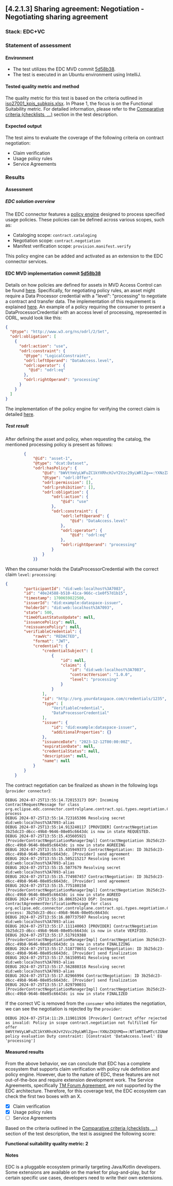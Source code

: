 ## [4.2.1.3] Sharing agreement: Negotiation - Negotiating sharing agreement
### Stack: EDC+VC

### Statement of assessment
#### Environment
- The test utilizes the EDC MVD commit [5d58b38](https://github.com/eclipse-edc/MinimumViableDataspace/commit/5d58b3871983ce00a69a38b3215c6a8cb67d8ced).
- The test is executed in an Ubuntu environment using IntelliJ.
#### Tested quality metric and method
The quality metric for this test is based on the criteria outlined in [iso27001_kpis_subkpis.xlsx](../../../../../design_decisions/background_info/iso27001_kpis_subkpis.xlsx). In Phase 1, the focus is on the Functional Suitability metric. For detailed information, please refer to the [Comparative criteria (checklists, ...)](./test.md#comparative-criteria-checklists-) section in the test description.

#### Expected output
The test aims to evaluate the coverage of the following criteria on contract negotiation:
- Claim verification
- Usage policy rules
- Service Agreements

### Results
#### Assessment
##### EDC solution overview
The EDC connector features a [policy engine](https://github.com/eclipse-edc/Connector/blob/main/docs/developer/policy-engine.md) designed to process specified usage policies. These policies can be defined across various scopes, such as:
- Cataloging scope: `contract.cataloging`
- Negotiation scope: `contract.negotiation`
- Manifest verification scope: `provision.manifest.verify`

This policy engine can be added and activated as an extension to the EDC connector services.

#### EDC MVD implementation commit [5d58b38](https://github.com/eclipse-edc/MinimumViableDataspace/commit/5d58b3871983ce00a69a38b3215c6a8cb67d8ced)
Details on how policies are defined for assets in MVD Access Control can be found [here](https://github.com/eclipse-edc/MinimumViableDataspace?tab=readme-ov-file#33-access-control).
Specifically, for negotiating policy rules, an asset might require a Data Processor credential with a "level": "processing" to negotiate a contract and transfer data.
The implementation of this requirement is explained [here](https://github.com/eclipse-edc/MinimumViableDataspace?tab=readme-ov-file#73-scope-extractor-for-dataprocessor-credentials).
An example of a policy requiring the consumer to present a DataProcessorCredential with an access level of processing, represented in ODRL, would look like this:
```json
{
  "@type": "http://www.w3.org/ns/odrl/2/Set",
  "odrl:obligation": [
    {
      "odrl:action": "use",
      "odrl:constraint": {
        "@type": "LogicalConstraint",
        "odrl:leftOperand": "DataAccess.level",
        "odrl:operator": {
          "@id": "odrl:eq"
        },
        "odrl:rightOperand": "processing"
      }
    }
  ]
}
```
The implementation of the policy engine for verifying the correct claim is detailed [here](https://github.com/eclipse-edc/MinimumViableDataspace?tab=readme-ov-file#742-dataaccesslevel-evaluation-function).

##### Test result
After defining the asset and policy, when requesting the catalog, the mentioned processing policy is present as follows:
```json
        {
            "@id": "asset-1",
            "@type": "dcat:Dataset",
            "odrl:hasPolicy": {
                "@id": "bWVtYmVyLWFuZC1kYXRhcHJvY2Vzc29yLWRlZg==:YXNzZXQtMQ==:NWRiNjQxOTUtNGYyZC00ZWU0LTk0MWQtMWEwMGUyYzU0OTkz",
                "@type": "odrl:Offer",
                "odrl:permission": [],
                "odrl:prohibition": [],
                "odrl:obligation": {
                    "odrl:action": {
                        "@id": "use"
                    },
                    "odrl:constraint": {
                        "odrl:leftOperand": {
                            "@id": "DataAccess.level"
                        },
                        "odrl:operator": {
                            "@id": "odrl:eq"
                        },
                        "odrl:rightOperand": "processing"
                    }
                }
            }}
```
When the consumer holds the DataProcessorCredential with the correct claim `level`: `processing`:
```json
{
        "participantId": "did:web:localhost%3A7083",
        "id": "40e24588-b510-41ca-966c-c1e0f57d1b15",
        "timestamp": 1700659822500,
        "issuerId": "did:example:dataspace-issuer",
        "holderId": "did:web:localhost%3A7093",
        "state": 500,
        "timeOfLastStatusUpdate": null,
        "issuancePolicy": null,
        "reissuancePolicy": null,
        "verifiableCredential": {
            "rawVc": "REDACTED",
            "format": "JWT",
            "credential": {
                "credentialSubject": [
                    {
                        "id": null,
                        "claims": {
                            "id": "did:web:localhost%3A7083",
                            "contractVersion": "1.0.0",
                            "level": "processing"
                        }
                    }
                ],
                "id": "http://org.yourdataspace.com/credentials/1235",
                "type": [
                    "VerifiableCredential",
                    "DataProcessorCredential"
                ],
                "issuer": {
                    "id": "did:example:dataspace-issuer",
                    "additionalProperties": {}
                },
                "issuanceDate": "2023-12-12T00:00:00Z",
                "expirationDate": null,
                "credentialStatus": null,
                "description": null,
                "name": null
            }
        }
    }
```
The contract negotiation can be finalized as shown in the following logs (`provider connector`):
```text
DEBUG 2024-07-25T13:55:14.720153173 DSP: Incoming ContractRequestMessage for class org.eclipse.edc.connector.controlplane.contract.spi.types.negotiation.ContractNegotiation process
DEBUG 2024-07-25T13:55:14.723165306 Resolving secret did:web:localhost%3A7093-alias
DEBUG 2024-07-25T13:55:14.913240117 [PROVIDER] ContractNegotiation 3b25dc23-d6cc-49b8-9646-08e05c6643dc is now in state REQUESTED.
DEBUG 2024-07-25T13:55:15.435605921 [ProviderContractNegotiationManagerImpl] ContractNegotiation 3b25dc23-d6cc-49b8-9646-08e05c6643dc is now in state AGREEING
DEBUG 2024-07-25T13:55:15.435949373 ContractNegotiation: ID 3b25dc23-d6cc-49b8-9646-08e05c6643dc. [Provider] send agreement
DEBUG 2024-07-25T13:55:15.505215217 Resolving secret did:web:localhost%3A7093-alias
DEBUG 2024-07-25T13:55:15.5077679 Resolving secret did:web:localhost%3A7093-alias
DEBUG 2024-07-25T13:55:15.774987457 ContractNegotiation: ID 3b25dc23-d6cc-49b8-9646-08e05c6643dc. [Provider] send agreement
DEBUG 2024-07-25T13:55:15.775180158 [ProviderContractNegotiationManagerImpl] ContractNegotiation 3b25dc23-d6cc-49b8-9646-08e05c6643dc is now in state AGREED
DEBUG 2024-07-25T13:55:16.806352433 DSP: Incoming ContractAgreementVerificationMessage for class org.eclipse.edc.connector.controlplane.contract.spi.types.negotiation.ContractNegotiation process: 3b25dc23-d6cc-49b8-9646-08e05c6643dc
DEBUG 2024-07-25T13:55:16.807737507 Resolving secret did:web:localhost%3A7093-alias
DEBUG 2024-07-25T13:55:17.111140063 [PROVIDER] ContractNegotiation 3b25dc23-d6cc-49b8-9646-08e05c6643dc is now in state VERIFIED.
DEBUG 2024-07-25T13:55:17.517919388 [ProviderContractNegotiationManagerImpl] ContractNegotiation 3b25dc23-d6cc-49b8-9646-08e05c6643dc is now in state FINALIZING
DEBUG 2024-07-25T13:55:17.518778651 ContractNegotiation: ID 3b25dc23-d6cc-49b8-9646-08e05c6643dc. [Provider] send finalization
DEBUG 2024-07-25T13:55:17.561509541 Resolving secret did:web:localhost%3A7093-alias
DEBUG 2024-07-25T13:55:17.562880316 Resolving secret did:web:localhost%3A7093-alias
DEBUG 2024-07-25T13:55:17.82966994 ContractNegotiation: ID 3b25dc23-d6cc-49b8-9646-08e05c6643dc. [Provider] send finalization
DEBUG 2024-07-25T13:55:17.829790031 [ProviderContractNegotiationManagerImpl] ContractNegotiation 3b25dc23-d6cc-49b8-9646-08e05c6643dc is now in state FINALIZED
```
If the correct VC is removed from the `consumer` who initiates the negotiation, we can see the negotiation is rejected by the `provider`:
```text
DEBUG 2024-07-25T14:11:29.119011936 [Provider] Contract offer rejected as invalid: Policy in scope contract.negotiation not fulfilled for offer bWVtYmVyLWFuZC1kYXRhcHJvY2Vzc29yLWRlZg==:YXNzZXQtMQ==:NTlmNTEwMTctZGNmMy00MDZhLTg2YTQtNDdkNjM4OGMwYWJi, policy evaluation Duty constraint: [Constraint 'DataAccess.level' EQ 'processing']
```
#### Measured results
From the above behavior, we can conclude that EDC has a complete ecosystem that supports claim verification with policy rule definition and policy engine. However, due to the nature of EDC, these features are not out-of-the-box and require extension development work.
The Service Agreements, specifically [TM Forum Agreement](https://datamodel.tmforum.org/en/latest/EngagedParty/Agreement/), are not supported by the EDC architecture. Therefore, for this coverage test, the EDC ecosystem can check the first two boxes with an X.

- [X] Claim verification
- [X] Usage policy rules
- [ ] Service Agreements

Based on the criteria outlined in the [Comparative criteria (checklists, ...)](./test.md#comparative-criteria) section of the test description, the test is assigned the following score:

**Functional suitability quality metric: 2**
#### Notes
EDC is a pluggable ecosystem primarily targeting Java/Kotlin developers. Some extensions are available on the market for plug-and-play, but for certain specific use cases, developers need to write their own extensions.
